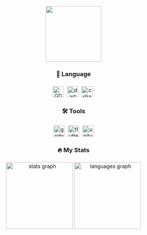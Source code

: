 <div align="center">
  <img height="150" src="https://github.com/CodingVirus/CodingVirus/assets/93506475/daca12e5-13d6-4ae2-ae98-40788716b83f"  />
</div>

###
<!--
![Anurag's GitHub stats](https://github-readme-stats.vercel.app/api?username=CodingVirus&theme=dark&show_icons=true)
<h1 align="center">Hi 👋, I'm Minyong </h1>
-->
<!--
###

<h3 align="left">👩‍💻  About Me</h3>

###
-->


<h3 align="center">📝 Language</h3>

###

<div align="center">
  <!--
  <img src="https://img.shields.io/badge/Kotlin-7F52FF?logo=kotlin&logoColor=white&style=for-the-badge" height="30" alt="kotlin logo"  />
  <img width="1" />
  <img src="https://img.shields.io/badge/Python-3776AB?logo=python&logoColor=white&style=for-the-badge" height="30" alt="python logo"  />
  <img width="1" />
  -->
<img src="https://img.shields.io/badge/GDScript-478CBF?logo=godot-engine&logoColor=white&style=for-the-badge" height="30" alt="GDScript logo" />
<img width="1" />
  <img src="https://img.shields.io/badge/Dart-0175C2?logo=dart&logoColor=white&style=for-the-badge" height="30" alt="dart logo"  />
  <img width="1" />
  
  <img src="https://img.shields.io/badge/C Sharp-239120?logo=csharp&logoColor=white&style=for-the-badge" height="30" alt="csharp logo"  />
  <img width="1" />
</div>

###

<h3 align="center">🛠 Tools</h3>

###

<div align="center">
  <img src="https://img.shields.io/badge/Godot Engine-478CBF?logo=godotengine&logoColor=white&style=for-the-badge" height="30" alt="godot logo"  />
  <img width="1" />
  <img src="https://img.shields.io/badge/Flutter-02569B?logo=flutter&logoColor=white&style=for-the-badge" height="30" alt="flutter logo"  />
  <img width="1" />
  <!--
  <img src="https://img.shields.io/badge/Android Studio-3DDC84?logo=androidstudio&logoColor=black&style=for-the-badge" height="30" alt="androidstudio logo"  />
  <img width="1" />
   -->
  <img src="https://img.shields.io/badge/Unity-FFFFFF?logo=unity&logoColor=black&style=for-the-badge" height="30" alt="unity logo"  />
</div>

###

<h3 align="center">🔥   My Stats</h3>


###
<!--
![Anurag's GitHub stats](https://github-readme-stats.vercel.app/api?username=CodingVirus&theme=dracula&show_icons=true&hide=stars&count_private=true)
<img src="https://github-readme-stats.vercel.app/api/top-langs?username=CodingVirus&locale=en&hide_title=false&layout=compact&card_width=320&langs_count=5&theme=dracula&hide_border=false&order=2" height="170" alt="languages graph"  />
-->

<div align="center">
  <img src="https://github-readme-stats.vercel.app/api?username=CodingVirus&hide_title=false&hide_rank=true&show_icons=true&include_all_commits=true&count_private=true&disable_animations=false&theme=dracula&locale=en&hide_border=false&order=1&hide=stars" height="180" alt="stats graph"  />
  <img src="https://github-readme-stats.vercel.app/api/top-langs?username=CodingVirus&locale=en&hide_title=false&layout=compact&card_width=320&langs_count=5&theme=dracula&hide_border=false&order=2&hide=objective-c,hlsl,shaderlab,html,cmake&exclude_repo=Potato-People-Game,ML_2022" height="180" alt="languages graph"  />
</div>


###

###

